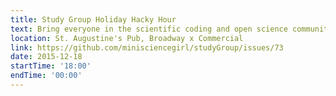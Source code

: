 ```yaml
---
title: Study Group Holiday Hacky Hour 
text: Bring everyone in the scientific coding and open science community for a year end wrap party!
location: St. Augustine's Pub, Broadway x Commercial
link: https://github.com/minisciencegirl/studyGroup/issues/73
date: 2015-12-18
startTime: '18:00'
endTime: '00:00'
---
```


